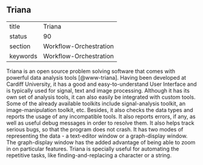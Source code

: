 ## Triana 


|          |                        |
| -------- | ---------------------- |
| title    | Triana                 | 
| status   | 90                     |
| section  | Workflow-Orchestration |
| keywords | Workflow-Orchestration |



Triana is an open source problem solving software that comes with
powerful data analysis tools [@www-triana].  Having
been developed at Cardiff University, it has a good and
easy-to-understand User Interface and is typically used for signal,
text and image processing.  Although it has its own set of analysis
tools, it can also easily be integrated with custom tools.  Some of
the already available toolkits include signal-analysis toolkit, an
image-manipulation toolkit, etc.  Besides, it also checks the data
types and reports the usage of any incompatible tools.  It also
reports errors, if any, as well as useful debug messages in order to
resolve them.  It also helps track serious bugs, so that the program
does not crash.  It has two modes of representing the data - a
text-editor window or a graph-display window.  The graph-display
window has the added advantage of being able to zoom in on particular
features.  Triana is specially useful for automating the repetitive
tasks, like finding-and-replacing a character or a string.
   
